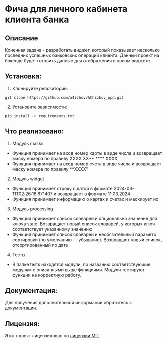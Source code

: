 # Фича для личного кабинета клиента банка
## Описание

Конечная задача - разработать виджет, который показывает несколько последних успешных банковских операций клиента. 
Данный проект на бэкенде будет готовить данные для отображения в новом виджете.

## Установка:

1. Клонируйте репозиторий:
```
git clone https://github.com/a4izhov/AChizhov_upd.git
```
2. Установите зависимости:
```
pip install -r requirements.txt
```
## Что реализовано:

1. Модуль masks
* Функция принимает на вход номер карты в виде числа и возвращает маску номера по правилу XXXX XX** **** XXXX
* Функция принимает на вход номер счета в виде числа и возвращает маску номера по правилу **XXXX"
2. Модуль widget
* Функция принимает строку с датой в формате 2024-03-11T02:26:18.671407 и возвращает в формате 11.03.2024
* Функция принимает информацию о картах и счетах и маскирует их
3. Модуль processing
* Функция принимает список словарей и опционально значение для ключа state.
    Возвращает новый список словарей, у которых ключ соответствует указанному значению
* Функция принимает список словарей и необязательный параметр сортировки (по умолчанию — убывание).
    Возвращает новый список, отсортированный по дате
4. Тесты
* В папке tests находятся модули, по названию соответствующие модулям с описанными выше функциями. Модули тестируют функции на корректную работу.




## Документация:

Для получения дополнительной информации обратитесь к [документации](docs/README.md).

## Лицензия:

Этот проект лицензирован по [лицензии MIT](LICENSE).